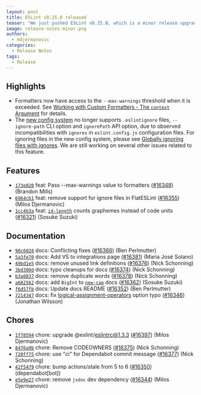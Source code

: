 ```yaml
---
layout: post
title: ESLint v8.25.0 released
teaser: "We just pushed ESLint v8.25.0, which is a minor release upgrade of ESLint. This release adds some new features and fixes several bugs found in the previous release."
image: release-notes-minor.png
authors:
  - mdjermanovic
categories:
  - Release Notes
tags:
  - Release
---
```



## Highlights

* Formatters now have access to the `--max-warnings` threshold when it is exceeded. See [Working with Custom Formatters - The `context` Argument](/docs/latest/developer-guide/working-with-custom-formatters#the-context-argument) for details. 
* The [new config system](/docs/latest/user-guide/configuring/configuration-files-new) no longer supports `.eslintignore` files, `--ignore-path` CLI option and `ignorePath` API option, due to observed incompatibilities with `ignores` in `eslint.config.js` configuration files. For ignoring files in the new config system, please see [Globally ignoring files with ignores](/docs/latest/user-guide/configuring/configuration-files-new#globally-ignoring-files-with-ignores). We are still working on several other issues related to this feature.





## Features


* [`173e820`](https://github.com/eslint/eslint/commit/173e82040895ad53b2d9940bfb3fb67a0478f00b) feat: Pass --max-warnings value to formatters ([#16348](https://github.com/eslint/eslint/issues/16348)) (Brandon Mills)
* [`6964cb1`](https://github.com/eslint/eslint/commit/6964cb1e0f073b236cb3288b9d8be495336bbf29) feat: remove support for ignore files in FlatESLint ([#16355](https://github.com/eslint/eslint/issues/16355)) (Milos Djermanovic)
* [`1cc4b3a`](https://github.com/eslint/eslint/commit/1cc4b3a8f82a7945dcd8c59550b6a906a0fabbb4) feat: [`id-length`](/docs/rules/id-length) counts graphemes instead of code units ([#16321](https://github.com/eslint/eslint/issues/16321)) (Sosuke Suzuki)








## Documentation


* [`90c6028`](https://github.com/eslint/eslint/commit/90c602802b6e330b79c42f282e9a615c583e32d7) docs: Conflicting fixes ([#16366](https://github.com/eslint/eslint/issues/16366)) (Ben Perlmutter)
* [`5a3fe70`](https://github.com/eslint/eslint/commit/5a3fe70c5261acbf115fa5f47231cbc4ac62c1bc) docs: Add VS to integrations page ([#16381](https://github.com/eslint/eslint/issues/16381)) (Maria José Solano)
* [`49bd1e5`](https://github.com/eslint/eslint/commit/49bd1e5669b34fd7e0f4a3cf42009866980d7e15) docs: remove unused link definitions ([#16376](https://github.com/eslint/eslint/issues/16376)) (Nick Schonning)
* [`3bd380d`](https://github.com/eslint/eslint/commit/3bd380d3ea7e88ade4905ec0b240c866ab79a69d) docs: typo cleanups for docs ([#16374](https://github.com/eslint/eslint/issues/16374)) (Nick Schonning)
* [`b3a0837`](https://github.com/eslint/eslint/commit/b3a08376cfb61275a7557d6d166b6116f36e5ac2) docs: remove duplicate words ([#16378](https://github.com/eslint/eslint/issues/16378)) (Nick Schonning)
* [`a682562`](https://github.com/eslint/eslint/commit/a682562458948f74a227be60a80e10e7a3753124) docs: add `BigInt` to [`new-cap`](/docs/rules/new-cap) docs ([#16362](https://github.com/eslint/eslint/issues/16362)) (Sosuke Suzuki)
* [`f6d57fb`](https://github.com/eslint/eslint/commit/f6d57fb657c2f4e8e0140ad057da34c935482972) docs: Update docs README ([#16352](https://github.com/eslint/eslint/issues/16352)) (Ben Perlmutter)
* [`7214347`](https://github.com/eslint/eslint/commit/721434705bd569e33911e25d2688e33f10898d52) docs: fix [logical-assignment-operators](/docs/rules/logical-assignment-operators) option typo ([#16346](https://github.com/eslint/eslint/issues/16346)) (Jonathan Wilsson)








## Chores


* [`1f78594`](https://github.com/eslint/eslint/commit/1f785944f61c97996445e48cb74fc300142e7310) chore: upgrade @eslint/eslintrc@1.3.3 ([#16397](https://github.com/eslint/eslint/issues/16397)) (Milos Djermanovic)
* [`8476a9b`](https://github.com/eslint/eslint/commit/8476a9b8b81164887cdf38a21d431b75ff2956b1) chore: Remove CODEOWNERS ([#16375](https://github.com/eslint/eslint/issues/16375)) (Nick Schonning)
* [`720ff75`](https://github.com/eslint/eslint/commit/720ff75beb9f4fdcf2a185fcb8020cf78483fdeb) chore: use "ci" for Dependabot commit message ([#16377](https://github.com/eslint/eslint/issues/16377)) (Nick Schonning)
* [`42f5479`](https://github.com/eslint/eslint/commit/42f547948f284f1c67799f237dfeb86fc400c7c7) chore: bump actions/stale from 5 to 6 ([#16350](https://github.com/eslint/eslint/issues/16350)) (dependabot[bot])
* [`e5e9e27`](https://github.com/eslint/eslint/commit/e5e9e271da58361bda16f7abc8f367ccc6f91510) chore: remove `jsdoc` dev dependency ([#16344](https://github.com/eslint/eslint/issues/16344)) (Milos Djermanovic)


